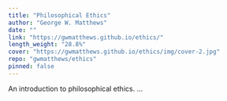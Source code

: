 ```yaml
---
title: "Philosophical Ethics"
author: "George W. Matthews"
date: ""
link: "https://gwmatthews.github.io/ethics/"
length_weight: "28.8%"
cover: "https://gwmatthews.github.io/ethics/img/cover-2.jpg"
repo: "gwmatthews/ethics"
pinned: false
---
```


An introduction to philosophical ethics. ...

